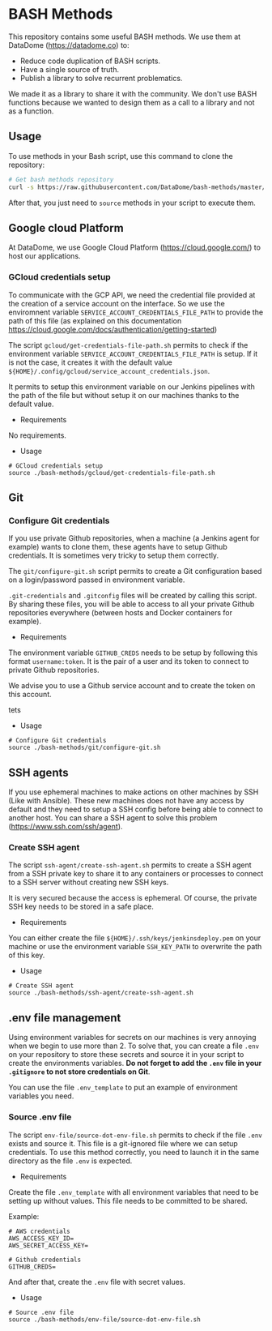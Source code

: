 # BASH Methods

This repository contains some useful BASH methods. We use them at DataDome (https://datadome.co) to:
* Reduce code duplication of BASH scripts.
* Have a single source of truth.
* Publish a library to solve recurrent problematics.

We made it as a library to share it with the community. We don't use BASH functions because we wanted to design them as a call to a library and not as a function.

## Usage

To use methods in your Bash script, use this command to clone the repository:

```bash
# Get bash methods repository
curl -s https://raw.githubusercontent.com/DataDome/bash-methods/master/prepare.sh | bash -s "$@"
```

After that, you just need to `source` methods in your script to execute them.

## Google cloud Platform

At DataDome, we use Google Cloud Platform (https://cloud.google.com/) to host our applications. 

### GCloud credentials setup

To communicate with the GCP API, we need the credential file provided at the creation of a service account on the interface. So we use the enviromnent variable `SERVICE_ACCOUNT_CREDENTIALS_FILE_PATH` to provide the path of this file (as explained on this documentation https://cloud.google.com/docs/authentication/getting-started)

The script `gcloud/get-credentials-file-path.sh` permits to check if the environment variable `SERVICE_ACCOUNT_CREDENTIALS_FILE_PATH` is setup. If it is not the case, it creates it with the default value `${HOME}/.config/gcloud/service_account_credentials.json`.

It permits to setup this environment variable on our Jenkins pipelines with the path of the file but without setup it on our machines thanks to the default value.

* Requirements

No requirements.

* Usage

```
# GCloud credentials setup
source ./bash-methods/gcloud/get-credentials-file-path.sh
```

## Git

### Configure Git credentials

If you use private Github repositories, when a machine (a Jenkins agent for example) wants to clone them, these agents have to setup Github credentials. It is sometimes very tricky to setup them correctly.

The `git/configure-git.sh` script permits to create a Git configuration based on a login/password passed in environment variable.

`.git-credentials` and `.gitconfig` files will be created by calling this script. By sharing these files, you will be able to access to all your private Github repositories everywhere (between hosts and Docker containers for example).

* Requirements

The environment variable `GITHUB_CREDS` needs to be setup by following this format `username:token`. It is the pair of a user and its token to connect to private Github repositories.

We advise you to use a Github service account and to create the token on this account.

tets

* Usage

```
# Configure Git credentials
source ./bash-methods/git/configure-git.sh
```

## SSH agents

If you use ephemeral machines to make actions on other machines by SSH (Like with Ansible). These new machines does not have any access by default and they need to setup a SSH config before being able to connect to another host. You can share a SSH agent to solve this problem (https://www.ssh.com/ssh/agent).

### Create SSH agent

The script `ssh-agent/create-ssh-agent.sh` permits to create a SSH agent from a SSH private key to share it to any containers or processes to connect to a SSH server without creating new SSH keys.

It is very secured because the access is ephemeral. Of course, the private SSH key needs to be stored in a safe place.

* Requirements

You can either create the file `${HOME}/.ssh/keys/jenkinsdeploy.pem` on your machine or use the environment variable `SSH_KEY_PATH` to overwrite the path of this key.

* Usage

```
# Create SSH agent
source ./bash-methods/ssh-agent/create-ssh-agent.sh
```

## .env file management

Using environment variables for secrets on our machines is very annoying when we begin to use more than 2. To solve that, you can create a file `.env` on your repository to store these secrets and source it in your script to create the environments variables. **Do not forget to add the `.env` file in your `.gitignore` to not store credentials on Git**.

You can use the file `.env_template` to put an example of environment variables you need.

### Source .env file

The script `env-file/source-dot-env-file.sh` permits to check if the file `.env` exists and source it. This file is a git-ignored file where we can setup credentials. To use this method correctly, you need to launch it in the same directory as the file `.env` is expected.

* Requirements

Create the file `.env_template` with all environment variables that need to be setting up without values. This file needs to be committed to be shared.

Example:
```
# AWS credentials
AWS_ACCESS_KEY_ID=
AWS_SECRET_ACCESS_KEY=

# Github credentials
GITHUB_CREDS=
```
And after that, create the `.env` file with secret values.

* Usage

```
# Source .env file
source ./bash-methods/env-file/source-dot-env-file.sh
```
